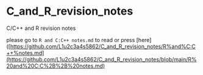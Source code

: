 # C_and_R_revision_notes
C/C++ and R revision notes

please go to `R and C:C++ notes.md` to read or press [here]([https://github.com/L1u2c3a4s5862/C_and_R_revision_notes/R%and%C:C++%notes.md](https://github.com/L1u2c3a4s5862/C_and_R_revision_notes/blob/main/R%20and%20C:C%2B%2B%20notes.md)
